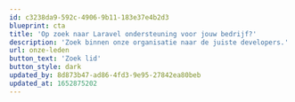 ```yaml
---
id: c3238da9-592c-4906-9b11-183e37e4b2d3
blueprint: cta
title: 'Op zoek naar Laravel ondersteuning voor jouw bedrijf?'
description: 'Zoek binnen onze organisatie naar de juiste developers.'
url: onze-leden
button_text: 'Zoek lid'
button_style: dark
updated_by: 8d873b47-ad86-4fd3-9e95-27842ea80beb
updated_at: 1652875202
---
```


